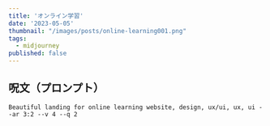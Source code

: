 ```yaml
---
title: 'オンライン学習'
date: '2023-05-05'
thumbnail: "/images/posts/online-learning001.png"
tags:
  - midjourney
published: false
---
```


## 呪文（プロンプト）
```
Beautiful landing for online learning website, design, ux/ui, ux, ui --ar 3:2 --v 4 --q 2
```